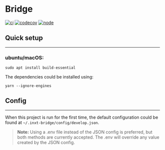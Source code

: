 Bridge
=
[![ci](https://github.com/internxt/bridge/actions/workflows/ci.yml/badge.svg)](https://github.com/internxt/bridge/actions/workflows/ci.yml)
[![codecov](https://codecov.io/gh/internxt/bridge/branch/master/graph/badge.svg?token=5D9UW1HSCK)](https://codecov.io/gh/internxt/bridge)
[![node](https://img.shields.io/badge/node-14.18-brightgreen)](https://nodejs.org/download/release/latest-fermium/)


## Quick setup
---
### ubuntu/macOS:

```
sudo apt install build-essential
```

The dependencies could be installed using:
```
yarn --ignore-engines
```

## Config
---
When this project is run for the first time, the default configuration could be found at `~/.inxt-bridge/config/develop.json`.


> **Note:** Using a .env file instead of the JSON config is preferred, but both methods are currently accepted. The .env will override any value created by the JSON config.
